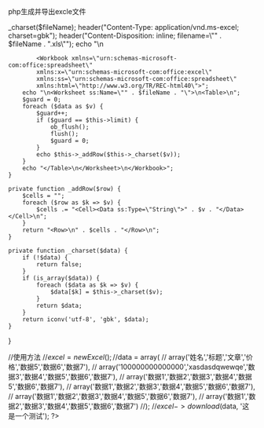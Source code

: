 
php生成并导出excle文件
<?php

/**
 * 生成excel文件操作
 *
 * @author wesley wu
 * @date 2013.12.9
 */

namespace Admin\ORG;

class Excel {

    private $limit = 10000;

    public function download($data, $fileName) {
        $fileName = $this->_charset($fileName);
        header("Content-Type: application/vnd.ms-excel; charset=gbk");
        header("Content-Disposition: inline; filename=\"" . $fileName . ".xls\"");
        echo "<?xml version=\"1.0\" encoding=\"gbk\"?>\n
            <Workbook xmlns=\"urn:schemas-microsoft-com:office:spreadsheet\"
            xmlns:x=\"urn:schemas-microsoft-com:office:excel\"
            xmlns:ss=\"urn:schemas-microsoft-com:office:spreadsheet\"
            xmlns:html=\"http://www.w3.org/TR/REC-html40\">";
        echo "\n<Worksheet ss:Name=\"" . $fileName . "\">\n<Table>\n";
        $guard = 0;
        foreach ($data as $v) {
            $guard++;
            if ($guard == $this->limit) {
                ob_flush();
                flush();
                $guard = 0;
            }
            echo $this->_addRow($this->_charset($v));
        }
        echo "</Table>\n</Worksheet>\n</Workbook>";
    }

    private function _addRow($row) {
        $cells = "";
        foreach ($row as $k => $v) {
            $cells .= "<Cell><Data ss:Type=\"String\">" . $v . "</Data></Cell>\n";
        }
        return "<Row>\n" . $cells . "</Row>\n";
    }

    private function _charset($data) {
        if (!$data) {
            return false;
        }
        if (is_array($data)) {
            foreach ($data as $k => $v) {
                $data[$k] = $this->_charset($v);
            }
            return $data;
        }
        return iconv('utf-8', 'gbk', $data);
    }

}

//使用方法
//$excel = new Excel();
//$data = array(
//    array('姓名','标题','文章','价格','数据5','数据6','数据7'),
//    array('100000000000000','xasdasdqwewqe','数据3','数据4','数据5','数据6','数据7'),
//    array('数据1','数据2','数据3','数据4','数据5','数据6','数据7'),
//    array('数据1','数据2','数据3','数据4','数据5','数据6','数据7'),
//    array('数据1','数据2','数据3','数据4','数据5','数据6','数据7'),
//    array('数据1','数据2','数据3','数据4','数据5','数据6','数据7')
//);
//$excel->download($data, '这是一个测试');
?>
